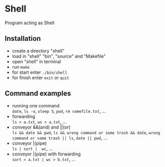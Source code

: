 Shell
=====
Program acting as Shell   

Installation 
-----
* create a directory "shell"   
* load in "shell" "bin", "source" and "Makefile"   
* open "shell" in terminal   
* run `make`   
* for start enter `./bin/shell`   
* for finish enter `exit` or `quit`   


Command examples
----
* running one command   
`date`, `ls -o`, `sleep 5`, `pwd`, `rm somefile.txt`, ...   
* forwarding   
`ls > a.txt`, `ws < a.txt`, ...   
* conveyor &&(and) and ||(or)   
`ls && date && pwd`, `ls && wrong command or some trash && date`,  `wrong command or some trash || ls`, `date || pwd`, ...   
* conveyor |(pipe)   
`ls | sort |  wc`, ...   
* conveyor |(pipe) with forwarding   
`sort < a.txt | wc > b.txt`, ...   


